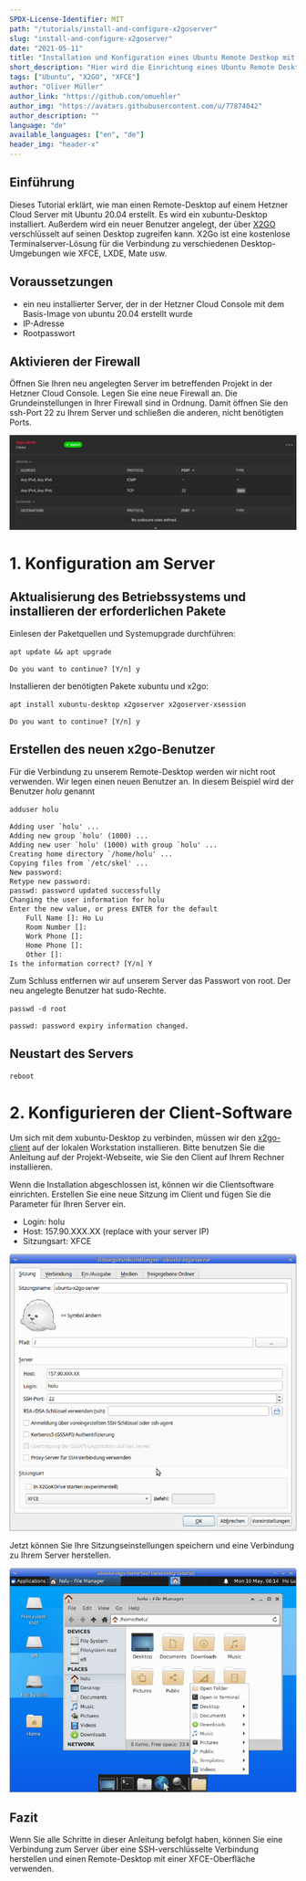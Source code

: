 ```yaml
---
SPDX-License-Identifier: MIT
path: "/tutorials/install-and-configure-x2goserver"
slug: "install-and-configure-x2goserver"
date: "2021-05-11"
title: "Installation und Konfiguration eines Ubuntu Remote Destkop mit XFCE unter Verwendung von X2Go"
short_description: "Hier wird die Einrichtung eines Ubuntu Remote Desktop mit X2Go-Server in der Hetzner Cloud beschrieben. Als leichtgewichtige Desktop-Umgebung wird XFCE verwendet"
tags: ["Ubuntu", "X2GO", "XFCE"]
author: "Oliver Müller"
author_link: "https://github.com/omuehler"
author_img: "https://avatars.githubusercontent.com/u/77874042"
author_description: ""
language: "de"
available_languages: ["en", "de"]
header_img: "header-x"
---
```


## Einführung

Dieses Tutorial erklärt, wie man einen Remote-Desktop auf einem Hetzner Cloud Server mit Ubuntu 20.04 erstellt. Es wird ein xubuntu-Desktop installiert. Außerdem wird ein neuer Benutzer angelegt, der über [X2GO](https://wiki.x2go.org/doku.php) verschlüsselt auf seinen Desktop zugreifen kann. X2Go ist eine kostenlose Terminalserver-Lösung für die Verbindung zu verschiedenen Desktop-Umgebungen wie XFCE, LXDE, Mate usw.

## Voraussetzungen

 - ein neu installierter Server, der in der Hetzner Cloud Console mit dem Basis-Image von ubuntu 20.04 erstellt wurde
 - IP-Adresse
 - Rootpasswort

## Aktivieren der Firewall

Öffnen Sie Ihren neu angelegten Server im betreffenden Projekt in der Hetzner Cloud Console.
Legen Sie eine neue Firewall an. Die Grundeinstellungen in Ihrer Firewall sind in Ordnung. Damit öffnen Sie den ssh-Port 22 zu Ihrem Server und schließen die anderen, nicht benötigten Ports.

![Basic firewall settings](images/firewall.png)

# 1. Konfiguration am Server

## Aktualisierung des Betriebssystems und installieren der erforderlichen Pakete

Einlesen der Paketquellen und Systemupgrade durchführen:

`apt update && apt upgrade`

```Shell
Do you want to continue? [Y/n] y
```

Installieren der benötigten Pakete xubuntu und x2go:

`apt install xubuntu-desktop x2goserver x2goserver-xsession`

```Shell
Do you want to continue? [Y/n] y
```

## Erstellen des neuen x2go-Benutzer

Für die Verbindung zu unserem Remote-Desktop werden wir nicht root verwenden. Wir legen einen neuen Benutzer an. In diesem Beispiel wird der Benutzer _holu_ genannt

`adduser holu`
```Shell
Adding user `holu' ...
Adding new group `holu' (1000) ...
Adding new user `holu' (1000) with group `holu' ...
Creating home directory `/home/holu' ...
Copying files from `/etc/skel' ...
New password: 
Retype new password: 
passwd: password updated successfully
Changing the user information for holu
Enter the new value, or press ENTER for the default
	Full Name []: Ho Lu       
	Room Number []:  
	Work Phone []: 
	Home Phone []: 
	Other []: 
Is the information correct? [Y/n] Y
```

Zum Schluss entfernen wir auf unserem Server das Passwort von root. Der neu angelegte Benutzer hat sudo-Rechte.

`passwd -d root`
```Shell
passwd: password expiry information changed.
```
## Neustart des Servers

`reboot`

# 2. Konfigurieren der Client-Software

Um sich mit dem xubuntu-Desktop zu verbinden, müssen wir den [x2go-client](https://wiki.x2go.org/doku.php/doc:installation:x2goclient) auf der lokalen Workstation installieren.
Bitte benutzen Sie die Anleitung auf der Projekt-Webseite, wie Sie den Client auf Ihrem Rechner installieren.

Wenn die Installation abgeschlossen ist, können wir die Clientsoftware einrichten.
Erstellen Sie eine neue Sitzung im Client und fügen Sie die Parameter für Ihren Server ein.

 - Login: holu
 - Host: 157.90.XXX.XX (replace with your server IP)
 - Sitzungsart: XFCE

![X2GO Client Settings](images/x2go-client.png)

Jetzt können Sie Ihre Sitzungseinstellungen speichern und eine Verbindung zu Ihrem Server herstellen.

![You are connected to your server](images/connection.png)

## Fazit

Wenn Sie alle Schritte in dieser Anleitung befolgt haben, können Sie eine Verbindung zum Server über eine SSH-verschlüsselte Verbindung herstellen und einen Remote-Desktop mit einer XFCE-Oberfläche verwenden.
